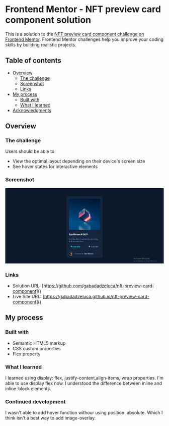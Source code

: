 # Frontend Mentor - NFT preview card component solution

This is a solution to the [NFT preview card component challenge on Frontend Mentor](https://www.frontendmentor.io/challenges/nft-preview-card-component-SbdUL_w0U). Frontend Mentor challenges help you improve your coding skills by building realistic projects. 

## Table of contents

- [Overview](#overview)
  - [The challenge](#the-challenge)
  - [Screenshot](#screenshot)
  - [Links](#links)
- [My process](#my-process)
  - [Built with](#built-with)
  - [What I learned](#what-i-learned)
- [Acknowledgments](#acknowledgments)

## Overview

### The challenge

Users should be able to:

- View the optimal layout depending on their device's screen size
- See hover states for interactive elements

### Screenshot

![](nft-card-screenshot.png)


### Links

- Solution URL: [https://github.com/gabadadzeluca/nft-preview-card-component]()
- Live Site URL: [https://gabadadzeluca.github.io/nft-preview-card-component]()

## My process

### Built with

- Semantic HTML5 markup
- CSS custom properties
- Flex property

### What I learned

I learned using display: flex, justify-content,align-items, wrap properties. I'm able to use display flex now. I understood the difference between inline and inline-block elements.


### Continued development

I wasn't able to add hover function withour using position: absolute. Which I think isn't a best way to add image-overlay.

